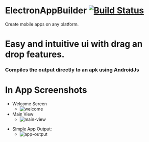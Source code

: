 # ElectronAppBuilder [![Build Status](https://travis-ci.org/powerofsoul/ElectronAppBuilder.svg?branch=master)](https://travis-ci.org/powerofsoul/ElectronAppBuilder)

Create mobile apps on any platform.

# Easy and intuitive ui with drag an drop features. 
### Compiles the output directly to an apk using AndroidJs

# In App Screenshots
* Welcome Screen
  * ![welcome](https://i.gyazo.com/dbdc1492bb9fbb842c5ba87834c16da7.png)
* Main View
  * ![main-view](https://i.gyazo.com/bf5db123960bad5f5db8ab1b20c383a1.png)
- Simple App Output:
  * ![app-output](https://i.gyazo.com/5c9d3b00a19a9fb35bbc8e2a2903b6bd.png)
